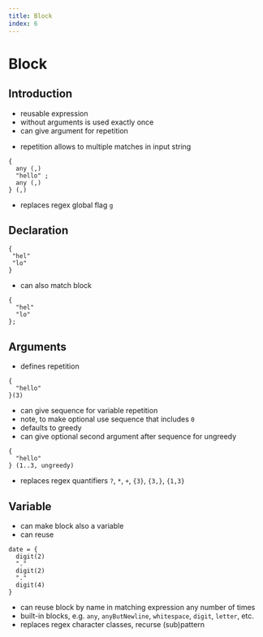 ```yaml
---
title: Block
index: 6
---
```

# Block



## Introduction

- reusable expression
- without arguments is used exactly once
- can give argument for repetition
<!-- todo: does this really cover all grouping functionality of regex? -->
- repetition allows to multiple matches in input string

```
{
  any (,)
  "hello" ;
  any (,)
} (,)
```

- replaces regex global flag `g`



## Declaration

```
{
 "hel"
 "lo"
}
```

- can also match block

```
{
  "hel"
  "lo"
};
```



## Arguments

<!-- todo: find different way than argument, looks ugly -->
- defines repetition

```
{
  "hello"
}(3)
```

- can give sequence for variable repetition
- note, to make optional use sequence that includes `0`
- defaults to greedy
- can give optional second argument after sequence for ungreedy

```
{
  "hello"
} (1..3, ungreedy)
```

- replaces regex quantifiers `?`, `*`, `+`, `{3}`, `{3,}`, `{1,3}` 



## Variable

- can make block also a variable
- can reuse

```
date = {
  digit(2)
  "."
  digit(2)
  "."
  digit(4)
}
```

- can reuse block by name in matching expression any number of times
- built-in blocks, e.g. `any`, `anyButNewline`, `whitespace`, `digit`, `letter`, etc.
- replaces regex character classes, recurse (sub)pattern
